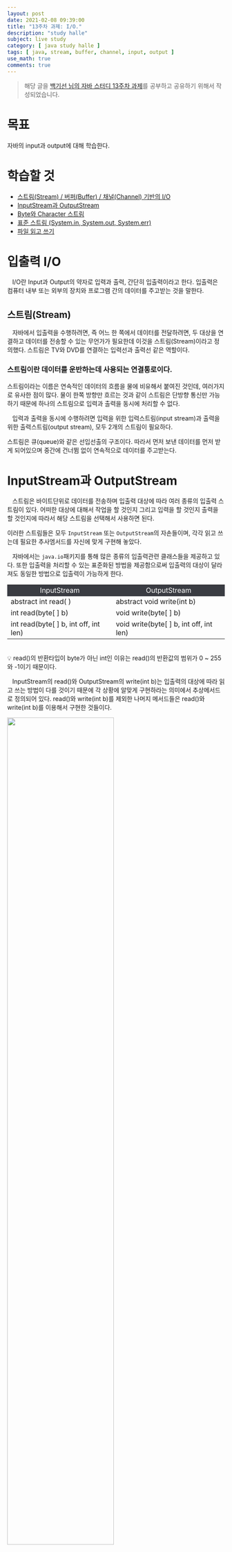 ```yaml
---
layout: post
date: 2021-02-08 09:39:00
title: "13주차 과제: I/O."
description: "study halle"
subject: live study
category: [ java study halle ]
tags: [ java, stream, buffer, channel, input, output ]
use_math: true
comments: true
---
```


> 해당 글을 [백기선 님의 자바 스터디 13주차 과제](https://github.com/whiteship/live-study/issues/13)를 공부하고 공유하기 위해서 작성되었습니다.

# 목표

자바의 input과 output에 대해 학습한다.

# 학습할 것

+ [스트림(Stream) / 버퍼(Buffer) / 채널(Channel) 기반의 I/O](#입출력-io)
+ [InputStream과 OutputStream](#inputstream과-outputstream)
+ [Byte와 Character 스트림](#byte와-character-스트림)
+ [표준 스트림 (System.in, System.out, System.err)](#표준-스트림)
+ [파일 읽고 쓰기](#파일-읽고-쓰기)

# 입출력 I/O

&nbsp;&nbsp;&nbsp;I/O란 Input과 Output의 약자로 입력과 출력, 간단히 입출력이라고 한다. 입출력은 컴퓨터 내부 또는 외부의 장치와 프로그램 간의 데이터를 주고받는 것을 말한다.

## 스트림(Stream)

&nbsp;&nbsp;&nbsp;자바에서 입출력을 수행하려면, 즉 어느 한 쪽에서 데이터를 전달하려면, 두 대상을 연결하고 데이터를 전송할 수 있는 무언가가 필요한데 이것을 스트림(Stream)이라고 정의했다. 스트림은 TV와 DVD를 연결하는 입력선과 출력선 같은 역할이다.

### 스트림이란 데이터를 운반하는데 사용되는 연결통로이다.

스트림이라는 이름은 연속적인 데이터의 흐름을 물에 비유해서 붙여진 것인데, 여러가지로 유사한 점이 많다. 물이 한쪽 방향만 흐르는 것과 같이 스트림은 단방향 통신만 가능하기 때문에 하나의 스트림으로 입력과 출력을 동시에 처리할 수 없다.

&nbsp;&nbsp;&nbsp;입력과 출력을 동시에 수행하려면 입력을 위한 입력스트림(input stream)과 출력을 위한 출력스트림(output stream), 모두 2개의 스트림이 필요하다.

스트림은 큐(queue)와 같은 선입선출의 구조이다. 따라서 먼저 보낸 데이터를 먼저 받게 되어있으며 중간에 건너뜀 없이 연속적으로 데이터를 주고받는다.

# InputStream과 OutputStream

&nbsp;&nbsp;&nbsp;스트림은 바이트단위로 데이터를 전송하며 입출력 대상에 따라 여러 종류의 입출력 스트림이 있다. 어떠한 대상에 대해서 작업을 할 것인지 그리고 입력을 할 것인지 출력을 할 것인지에 따라서 해당 스트림을 선택해서 사용하면 된다.

이러한 스트림들은 모두 `InputStream` 또는 `OutputStream`의 자손들이며, 각각 읽고 쓰는데 필요한 추사엠서드를 자신에 맞게 구현해 놓았다.

&nbsp;&nbsp;&nbsp;자바에서는 `java.io`패키지를 통해 많은 종류의 입출력관련 클래스들을 제공하고 있다. 또한 입출력을 처리할 수 있는 표준화된 방법을 제공함으로써 입출력의 대상이 달라져도 동일한 방법으로 입출력이 가능하게 한다.

<table align="center">
  <tr style="text-align:center; background-color:#3a3c42; color:white">
    <td> InputStream </td>
    <td> OutputStream </td>
  </tr>
  <tr>
    <td> abstract int read( ) </td>
    <td> abstract void write(int b) </td>
  </tr>
  <tr>
    <td> int read(byte[ ] b) </td>
    <td> void write(byte[ ] b) </td>
  </tr>
  <tr>
    <td> int read(byte[ ] b, int off, int len) </td>
    <td> void write(byte[ ] b, int off, int len) </td>
  </tr>
</table>

<br/>
&#128161; read()의 반환타입이 byte가 아닌 int인 이유는 read()의 반환값의 범위가 0 ~ 255와 -1이기 때문이다.

&nbsp;&nbsp;&nbsp;InputStream의 read()와 OutputStream의 write(int b)는 입출력의 대상에 따라 읽고 쓰는 방법이 다를 것이기 때문에 각 상황에 알맞게 구현하라는 의미에서 추상메서드로 정의되어 있다. read()와 write(int b)를 제외한 나머지 메서드들은 read()와 write(int b)를 이용해서 구현한 것들이다.

<img src="/assets/img/study/week1301.png" width="70%" aling="center"><br/>

<img src="/assets/img/study/week1302.png" width="70%" aling="center"><br/>

InputStream의 실제 코드를 살펴보면 `read(byte[] b, int off, int len)`에서 read()를 호출하는 것을 볼 수 있다.

&nbsp;&nbsp;&nbsp;메서드는 선언부만 알고 있어도 호출이 가능하기 때문에, 추상메서드를 호출하는 코드를 작성할 수 있다. 결론적으로 read()는 반드시 구현되어야하는 핵심적인 메서드로, read()가 없으면 나머지 메서드들이 의미가 없다는 것이다.

## 보조 스트림

&nbsp;&nbsp;&nbsp;스트림의 기능을 보완하기 위한 보조스트림들이 제공되는데, 보조스트림은 실제 데이터를 주고받는 스트림이 아니기 때문에 데이터를 입출력할 수 있는 기능은 없다. 하지만 스트림의 기능을 향상시키거나 새로운 기능을 추가할 수 있다.

```java
FileInputStream fis = new FileInputStream("test.txt");

BufferedInputStream bis = new BufferedInputStream(fis);

bis.read();
```

위 코드는 test.txt라는 파일을 읽는 예제이다. 코드 상으로는 보조스트림인 BufferedInputStream이 입력기능을 수행하는 것처럼 보이지만, 실제 입력기능은 BufferedInputStream과 연결된 FileInputStream이 수행하고, 보조스트림인 BufferedInputStream은 버퍼만을 제공한다.

&nbsp;&nbsp;&nbsp;모든 보조스트림 역시 InputStream과 OutputStream의 자손들이므로 입출력방법이 같다.

<table align="center">
  <tr style="text-align:center; background-color:#3a3c42; color:white">
    <td> 입력 </td>
    <td> 출력 </td>
    <td> 설명 </td>
  </tr>
  <tr>
    <td> FilterInputStream </td>
    <td> FilterOutputStream </td>
    <td> 필터를 이용한 입출력 처리 </td>
  </tr>
  <tr>
    <td> BufferedInputStream </td>
    <td> BufferedOutputStream </td>
    <td> 버퍼를 이용한 입출력 성능향상 </td>
  </tr>
  <tr>
    <td> DataInputStream </td>
    <td> DataOutputStream </td>
    <td> int, float와 같은 기본형 단위(primitive type)로 데이터를 처리하는 기능 </td>
  </tr>
  <tr>
    <td> SequenceInputStream </td>
    <td> 없음 </td>
    <td> 두 개의 스트림을 하나로 연결 </td>
  </tr>
  <tr>
    <td> LineNumberInputStream </td>
    <td> 없음 </td>
    <td> 읽어 온 데이터의 라인 번호를 카운트<br/>
    (JDK 1.1부터 LineNumberReader로 대체) </td>
  </tr>
  <tr>
    <td> ObjectInputStream </td>
    <td> ObjectOutputStream </td>
    <td> 데이터를 객체단위로 읽고 쓰는데 사용.<br/>
    주로 파일을 이용하며 객체 직렬화와 관련있음 </td>
  </tr>
  <tr>
    <td> 없음 </td>
    <td> PrintStream </td>
    <td> 버퍼를 이용하며, 추가적인 print 관련 기능 (print, printf, println 메서드) </td>
  </tr>
  <tr>
    <td> PushbackInputStream </td>
    <td> 없음 </td>
    <td> 버퍼를 이용해서 읽어 온 데이터를 다시 되돌리는 기능 (unread, push back to buffer) </td>
  </tr>
</table>

# Byte와 Character 스트림

&nbsp;&nbsp;&nbsp;Byte 스트림은 입출력의 단위가 1byte이다. 자바에서는 한 문자를 의미하는 char형이 2byte이다. 따라서 바이트 스트림으로는 문자를 처리하기 어렵다. 이를 보완하기 위해서 제공되는 Character 스트림, 문자기반 스트림은 입출력의 단위가 2byte이다. 문자데이터를 입출력할 때는 바이트 스트림 대신 문자 스트림을 사용하면 된다.

## Byte 스트림

&nbsp;&nbsp;&nbsp;InputStream과 OutputStream은 모든 바이트 스트림의 조상이다. 각각 지원하는 메서드들은 공식 문서를 참고하자.

&#9654; [InputStream의 메서드](https://docs.oracle.com/javase/8/docs/api/java/io/InputStream.html)

&#9654; [OutputStream의 메서드](https://docs.oracle.com/javase/8/docs/api/java/io/OutputStream.html)

스트림의 종류에 따라 mark()와 reset()을 사용하여 이미 읽은 데이터를 되돌려서 다시 읽을 수 있다. markSupported()를 통해서 이 기능을 지원하는 스트림인지 확인할 수 있다.

flush()는 버퍼가 있는 출력스트림의 경우에만 의미가 있으며, OutputStream에 정의된 flush()는 아무런 일도 하지 앟는다.

&nbsp;&nbsp;&nbsp;프로그램이 종료될 때, 사용하고 닫지 않은 스트림을 JVM이 자동적으로 닫아 주기는 하지만, 스트림을 사용해서 모든 작업을 마치고 난 후에는 close()를 호출해서 반드시 닫아 주어야 한다. 그러나 `ByteArrayInputStream`과 같이 메모리를 사용하는 스트림과 `System.in`, `System.out`과 같은 표준 입출력 스트림은 닫아 주지 않아도 된다.

<b>&#9654; ByteArrayInputStream과 ByteArrayOutputStream</b>

&nbsp;&nbsp;&nbsp; ByteArrayInputStream과 ByteArrayOutputStream은 메모리, 즉 바이트배열에 데이터를 입출력하는데 사용되는 스트림이다. 주로 다른 곳에 입출력하기 전에 데이터를 임시로 바이트배열에 담아서 변환 등의 작업을 하는데 사용된다.

&#9654; ByteArrayIOStream 예제

```java
package me.gracenam.study.week13;

import java.io.*;
import java.util.Arrays;

public class ioExam01 {
    public static void main(String[] args) {
        byte[] inSrc = {0, 1, 2, 3, 4, 5};
        byte[] outSrc = null;

        ByteArrayInputStream input = null;
        ByteArrayOutputStream output = null;

        input = new ByteArrayInputStream(inSrc);
        output = new ByteArrayOutputStream();

        int data = 0;

        while((data = input.read()) != -1) {
            output.write(data);
        }

        outSrc = output.toByteArray();

        System.out.println("Input Source  : " + Arrays.toString(inSrc));
        System.out.println("Output Source : " + Arrays.toString(outSrc));
    }
}
```

<img src="/assets/img/study/week1303.png" width="70%" align="center"><br/>

&#9654; 배열을 사용한 예제

```java
package me.gracenam.study.week13;

import java.io.ByteArrayInputStream;
import java.io.ByteArrayOutputStream;
import java.util.Arrays;

public class ioExam02 {
    public static void main(String[] args) {
        byte[] inSrc = {0, 1, 2, 3, 4, 5, 6, 7, 8, 9};
        byte[] outSrc = null;
        byte[] tmp = new byte[10];

        ByteArrayInputStream input = null;
        ByteArrayOutputStream output = null;

        input = new ByteArrayInputStream(inSrc);
        output = new ByteArrayOutputStream();

        input.read(tmp, 0, tmp.length);
        output.write(tmp, 5, 5);

        outSrc = output.toByteArray();

        System.out.println("Input Source  : " + Arrays.toString(inSrc));
        System.out.println("tmp           : " + Arrays.toString(tmp));
        System.out.println("Output Source : " + Arrays.toString(outSrc));
    }
}
```

<img src="/assets/img/study/week1304.png" width="70%" align="center"><br/>

<b>&#9654; FileInputStream과 FileOutputStream</b>

&nbsp;&nbsp;&nbsp;FileInputStream과 FileOutputStream은 파일에 입출력을 하기 위한 스트림으로 실제로 가장 많이 사용되는 스트림 중 하나이다.

<table align="center">
  <tr style="text-align:center; background-color:#3a3c42; color:white">
    <td> 생성자 </td>
    <td> 설명 </td>
  </tr>
  <tr>
    <td> FileInputStream(String name) </td>
    <td> 지정된 파일이름(name)을 가진 실제 파일과 연결된 FileInputStream을 생성한다. </td>
  </tr>
  <tr>
    <td> FileInputStream(File file) </td>
    <td> 지정된 파일이름을 가진 실제 파일과 연결된 FileInputStream을 생성한다. 단, 파일의 이름이 String이 아닌 File 인스턴스로 지정해주어야 한다. </td>
  </tr>
  <tr>
    <td> FileInputStream(FileDescriptor fdObj) </td>
    <td> 파일 디스크립터(fdObj)로 FileInputStream을 생성한다. </td>
  </tr>
  <tr>
    <td> FileOutputStream(String name) </td>
    <td> 지정된 파일이름(name)을 가진 실제 파일과 연결된 FileOutputStream을 생성한다. </td>
  </tr>
  <tr>
    <td> FileOutputStream(String name, boolean append) </td>
    <td> 지정된 파일이름(name)을 가진 실제 파일과 연결된 FileOutputStream을 생성한다. 두 번째 인자인 append를 true로 하면, 출력 시 기존의 파일내용의 마지막을 덧붙인다. false면 기존의 파일내용을 덮어쓴다. </td>
  </tr>
  <tr>
    <td> FileOutputStream(File file) </td>
    <td> 지정된 파일이름을 가진 실제 파일과 연결된 FileOutputStream을 생성한다. 단, 파일의 이름이 String이 아닌 File 인스턴스로 지정해주어야 한다. </td>
  </tr>
  <tr>
    <td> FileOutputStream(File file, boolean append) </td>
    <td> 지정된 파일이름을 가진 실제 파일과 연결된 FileOutputStream을 생성한다. 단, 파일의 이름이 String이 아닌 File 인스턴스로 지정해주어야 한다. 두 번째 인자인 append를 true로 하면, 출력 시 기존의 파일내용의 마지막을 덧붙인다. false면 기존의 파일내용을 덮어쓴다. </td>
  </tr>
  <tr>
    <td> FileOutputStream(FileDescriptor fdObj) </td>
    <td> 파일 디스크립터(fdObj)로 FileOutputStream을 생성한다. </td>
  </tr>
</table>

&#9654; 파일 입출력 예제

```java
import java.io.FileInputStream;
import java.io.FileOutputStream;
import java.io.IOException;

public class FileCopy {
    public static void main(String[] args) {
        try {
            FileInputStream fis = new FileInputStream(args[0]);
            FileOutputStream fos = new FileOutputStream(args[1]);

            int data = 0;
            while((data = fis.read()) != -1) {
                fos.write(data);
            }

            fis.close();
            fos.close();
        } catch (IOException e) {
            e.printStackTrace();
        }
    }
}
```

<img src="/assets/img/study/week1305.png" width="70%" align="center"><br/>

예제에서는 FileInputStream과 FileOutputStream, 즉 바이트 스트림을 사용했지만 이처럼 텍스트파일을 다루는 경우에는 문자 스트림인 FileReader와 FileWriter를 사용하는 것이 좋다.

## Character 스트림

&nbsp;&nbsp;&nbsp;문자데이터를 다루는데 사용된다는 점을 제외하고 바이트 스트림과 사용방법은 거의 동일하다.

바이트 스트림에서는 InputStream / OutputStream이 조상이라면 문자 스트림에서는 Reader와 Writer가 그와 같은 역할을 한다.

&#9654; [Reader의 메서드](https://docs.oracle.com/javase/8/docs/api/java/io/Reader.html)

&#9654; [Writer의 메서드](https://docs.oracle.com/javase/8/docs/api/java/io/Writer.html)

&#128161;문자기반 스트림이라는 것이 단순히 2 byte로 스트림을 처리하는 것만을 의미하지 않는다. 문자 데이터를 다루는데 필요한 또 하나의 정보는 인코딩(encoding)이다.   
<b>문자 스트림은 여러 종류의 인코딩과 자바에서 사용하는 유니코드(UTF-16)간의 변환을 자동적으로 처리해준다.</b>

<b>&#9654; FileReader와 FileWriter</b>

FileInputStream과 FileOutputStream과 마찬가지로 파일로부터 텍스트를 읽고, 파일에 쓰는데 사용된다. 사용방법은 동일하다.

&#9654; FileReader/Writer 예제

```java
import java.io.FileInputStream;
import java.io.FileReader;
import java.io.IOException;

public class FileReaderEx01 {
    public static void main(String[] args) {
        try {
            String fileName = "test.txt";
            FileInputStream fis = new FileInputStream(fileName);
            FileReader fr = new FileReader(fileName);

            int data = 0;
            while((data = fis.read()) != -1) {
                System.out.print((char)data);
            }
            System.out.println();
            fis.close();

            while((data = fr.read()) != -1)
                System.out.print((char)data);
            System.out.println();
            fr.close();
        } catch (IOException e) {
            e.printStackTrace();
        }
    }
}
```

<img src="/assets/img/study/week1306.png" width="70%" align="center"><br/>

결과를 보면 알 수 있듯이 FileInputStream은 한글이 깨져서 출력되었다.

<b>&#9654;PipedReader와 PipedWriter</b>

&nbsp;&nbsp;&nbsp;PipedReader / PipedWriter는 쓰레드 간에 데이터를 주고받을 때 사용된다. 다른 스틺과 달리 입력과 출력 스트림을 하나의 스트림으로 연결해서 데이터를 주고받는다는 특징이 있다.

&#9654; PipedReader/Writer 예제

```java
package me.gracenam.study.week13;

import java.io.IOException;
import java.io.PipedReader;
import java.io.PipedWriter;
import java.io.StringWriter;

class InputThread extends Thread {
    PipedReader input = new PipedReader();
    StringWriter sw = new StringWriter();

    InputThread(String name) {
        super(name);
    }

    public void run() {
        try {
            int data = 0;

            while((data = input.read()) != -1) {
                sw.write(data);
            }
            System.out.println(getName() + " received : " + sw.toString());
        } catch (IOException e) {}
    }

    public PipedReader getInput() {
        return input;
    }

    public void connect(PipedWriter output) {
        try {
            input.connect(output);
        } catch (IOException e) {

        }
    }
}

class OutputThread extends Thread {
    PipedWriter output = new PipedWriter();

    OutputThread(String name) {
        super(name);
    }

    public void run() {
        try {
            String msg = "This is a msg";
            System.out.println(getName() + " sent : " + msg);
            output.write(msg);
            output.close();
        } catch (IOException e) {}
    }

    public PipedWriter getOutput() {
        return output;
    }

    public void connect(PipedReader input) {
        try {
            output.connect(input);
        } catch (IOException e) {}
    }
}

public class PipedEx {
    public static void main(String[] args) {
        InputThread inThread = new InputThread("InputThread");
        OutputThread outThread = new OutputThread("OutputThread");

        inThread.connect(outThread.getOutput());

        inThread.start();
        outThread.start();
    }
}
```

<img src="/assets/img/study/week1307.png" width="70%" align="center"><br/>

## 문자 보조스트림

<b>&#9654; BufferedReader와 BufferedWriter</b>

&nbsp;&nbsp;&nbsp;버퍼를 이용해서 입출력의 효율을 높일 수 있도록 해주는 역할을 한다. BufferedReader는 readLine()을 사용하면 데이터를 라인단위로 읽을 수 있고, BufferedWriter는 줄바꿈을 해주는 newLine()이라는 메서드를 가지고 있다.

<b>&#9654; InputStreamReader와 OutputStreamWriter</b>

&nbsp;&nbsp;&nbsp;이름에서 알 수 있듯이 바이트 스트림을 문자 스트림으로 연결시켜주는 역할을 한다. 그리고 바이트 스트림의 데이터를 지정된 인코딩의 문자데이터로 변환하는 작업을 수행한다. 이 둘은 각각 Reader/Writer의 자손이다.

&#9654; InputStreamReader의 생성자와 메서드

<table align="center">
  <tr style="text-align:center; background-color:#3a3c42; color:white">
    <td> 생성자 / 메서드 </td>
    <td> 설명 </td>
  </tr>
  <tr>
    <td> InputStreamReader(InputStream in) </td>
    <td> OS에서 사용하는 기본 인코딩의 문자로 변환하는 InputStreamReader를 생성한다. </td>
  </tr>
  <tr>
    <td> InputStreamReader(InputStream in, String encoding) </td>
    <td> 지정된 인코딩을 사용하는 InputStreamReader를 생성한다. </td>
  </tr>
  <tr>
    <td> String getEncoding() </td>
    <td> InputStreamReader의 인코딩을 알려 준다. </td>
  </tr>
</table>

&#9654; OutputStreamWriter의 생성자와 메서드

<table align="center">
  <tr style="text-align:center; background-color:#3a3c42; color:white">
    <td> 생성자 / 메서드 </td>
    <td> 설명 </td>
  </tr>
  <tr>
    <td> OutputStreamWriter(OutputStream out) </td>
    <td> OS에서 사용하는 기본 인코딩의 문자로 변환하는 OutputStreamWriter를 생성한다. </td>
  </tr>
  <tr>
    <td> OutputStreamWriter(OutputStream out, String encoding) </td>
    <td> 지정된 인코딩을 사용하는 OutputStreamWriter를 생성한다. </td>
  </tr>
  <tr>
    <td> String getEncoding() </td>
    <td> OutputStreamWriter의 인코딩을 알려 준다. </td>
  </tr>
</table>

# 표준 스트림

## 표준 입출력 - System.in, System.out, System.err

&nbsp;&nbsp;&nbsp;표준 입출력은 콘솔(console)을 통한 데이터 입력과 콘솔로의 데이터 출력을 의미한다. 자바에서는 표준 입출력(standard I/O)을 위해 3가지 입출력 스트림(System.in, System.out, Ststem.err)를 제공하는데, 이들은 자바 어플리케이션의 실행과 동시에 사용할 수 있게 자동적으로 생성된다. 지금까지 System.out을 스트림의 생성없이 사용할 수 있었던 것이 바로 이러한 이유 때문이다.

<img src="/assets/img/study/week1308.png" width="70%" align="center"><br/>

System클래스의 소스를 보면 알 수 있듯이 in, out, err는 System클래스에 선언된 클래스변수(static변수)이다.

## File

&nbsp;&nbsp;&nbsp;자바에서는 File클래스를 통해서 파일과 디렉토리를 다룰 수 있도록 하고 있다. 그래서 File인스턴스는 파일 일 수도 있고 디렉토리일 수도 있다.

&#9654; File의 생성자와 경로와 관련된 메서드

<table align="center">
  <tr style="text-align:center; background-color:#3a3c42; color:white">
    <td> 생성자 / 메서드 </td>
    <td> 설명 </td>
  </tr>
  <tr>
    <td> File(String fileName) </td>
    <td> 주어진 문자열(fileName)을 이름으로 가지는 파일을 위한 File인스턴스를 생성한다. 파일 뿐만 아니라 디렉토리도 같은 방법으로 다룬다.<br/>
    fileName은 주로 경로(path)를 포함해서 지정해주지만, 파일 이름만 사용해도 되는데 이 경우 프로그램이 실행되는 위치가 경로(path)로 간주된다. </td>
  </tr>
  <tr>
    <td> File(String pathName, String fileName)<br/>
    File(File pathName, String fileName) </td>
    <td> 파일의 경로와 이름을 따로 구분해서 지정할 수 있도록 한 생성자이다. 두 번째 것은 경로를 문자열이 아닌 File인스턴스인 경우를 위해서 제공된 것이다. </td>
  </tr>
  <tr>
    <td> File(URI uri) </td>
    <td> 지정된 uri로 파일을 생성한다. </td>
  </tr>
  <tr>
    <td> String getName() </td>
    <td> 파일이름을 String으로 반환한다. </td>
  </tr>
  <tr>
    <td> String getPath() </td>
    <td> 파일의 경로(path)를 String으로 반환한다. </td>
  </tr>
  <tr>
    <td> String getAbsolutePath()<br/>
    File getAbsolutePath() </td>
    <td> 파일의 절대경로를 String으로 반환한다.<br/>
    파일의 절대경로를 File로 반환한다. </td>
  </tr>
  <tr>
    <td> String getParent()<br/>
    File getParent() </td>
    <td> 파일의 조상 디렉토리를 String으로 반환한다.<br/>
    파일의 조상 디렉토리를 File로 반환한다. </td>
  </tr>
  <tr>
    <td> String getCanonicalPath()<br/>
    File getCanonicalPath() </td>
    <td> 파일의 정규경로를 String으로 반환한다.<br/>
    파일의 정규경로를 File로 반환한다. </td>
  </tr>
</table>

&#9654; 경로와 관련된 File의 멤버변수

<table align="center">
  <tr style="text-align:center; background-color:#3a3c42; color:white">
    <td> 멤버변수 </td>
    <td> 설명 </td>
  </tr>
  <tr>
    <td> static String pathSeparator </td>
    <td> OS에서 사용하는 경로(path) 구분자. 윈도우 ";", 유닉스 ":" </td>
  </tr>
  <tr>
    <td> static char pathSeparatorChar </td>
    <td> OS에서 사용하는 경로(path) 구분자. 윈도우 ";", 유닉스 ":" </td>
  </tr>
  <tr>
    <td> static String separator </td>
    <td> OS에서 사용되는 이름 구분자. "\", 유닉스 "/" </td>
  </tr>
  <tr>
    <td> static char separatorChar </td>
    <td> OS에서 사용되는 이름 구분자. "\", 유닉스 "/" </td>
  </tr>
</table>

---

# NIO

## NIO(New Input/Output)

NIO는 기존 I/O에 대한 속도 단점을 개선하기 위해 자바4부터 추가된 패키지로, 의미 그대로 새로운 입출력이라는 의미를 가진다. 현재는 자바 7버전에서 한번 더 버전업하여 NIO.2 API와 함께 제공되고 있는 패키지다. (NIO.2 API는 자바 IO와 자바 NIO 사이의 일관성 없는 클래스 설계를 바로 잡고, 비동기 채널등의 네트워크 지원을 대폭 강화하였다.)

<table align="center">
  <tr style="text-align:center; background-color:#3a3c42; color:white">
    <td> NIO 패키지 </td>
    <td> 내용 </td>
  </tr>
  <tr>
    <td> java.nio </td>
    <td> 다양한 버퍼 클래스 </td>
  </tr>
  <tr>
    <td> java.nio.channels </td>
    <td> 파일 채널, TCP 채널, UDP 채널 등의 클래스 </td>
  </tr>
  <tr>
    <td> java.nio.channels.spi </td>
    <td> java.nio.channels 패키지를 위한 서비스 제공자 클래스 </td>
  </tr>
  <tr>
    <td> java.nio.charset </td>
    <td> 문자셋, 인코더, 디코더 API </td>
  </tr>
  <tr>
    <td> java.nio.charset.spi </td>
    <td> java.nio.charset 패키지를 위한 서비스 제공자 클래스 </td>
  </tr>
  <tr>
    <td> java.nio.file </td>
    <td> 파일 및 파일 시스템에 접근하기 위한 클래스 </td>
  </tr>
  <tr>
    <td> java.nio.file.attribute </td>
    <td> 파일 및 파일 시스템의 속성에 접근하기 위한 클래스 </td>
  </tr>
  <tr>
    <td> java.nio.file.spi </td>
    <td> java.nio.file 패키지를 위한 서비스 제공자 클래스 </td>
  </tr>
</table>

## 기존 IO는 왜 느린가?

&nbsp;&nbsp;&nbsp;자바에서 I/O를 처리하는 구조는 크게 유저영역과 커널영역, 2가지 영역으로 나눌 수 있다.

유저 영역은 실행 중인 프로그램이 존재하는 제한된 영역(하드웨어에 직접 접근 불가)이고 커널 영역은 하드웨어에 직접 접근이 가능하고 다른 프로세스를 제어할 수 있는 영역이다.

※ 자바 I/O 프로세스

1. 프로세스가 커널에 파일 읽기 명령을 내린다.
2. 커널은 시스템 콜[read()]을 사용해 디스크 컨트롤러가 물리적 디스크로부터 읽어온 파일 데이터를 커널 영역안의 버퍼에 쓴다.  
    + DMA(Direct Memory Access) : CPU의 도움없이 물리적 디스크에서 커널영역의 버퍼로 데이터를 읽어오는 것  
3. 모든 파일 데이터가 버퍼에 복사되면 다시 프로세스 안의 버퍼로 복사한다.
4. 프로세스 안의 버퍼의 내용으로 프로그래밍한다.

​이러한 I/O 프로세스에서 첫번째 문제는 3)의 과정이 너무나 비효율적이라는 것이다. 왜냐하면 커널안의 버퍼 데이터를 프로세스 안으로 다시 복사하기 때문이다. 그렇다면 만약 3)의 과정을 없애고 커널영역에 바로 접근할 수 있다면 어떻게 될까?  만약 이게 가능하다면  우리는 버퍼를 복사하는 CPU를 낭비하지도 , GC관리를 따로 하지 않아도 I/O를 사용할 수 있게 됩니다.

이런 첫 번째 문제도 심각하지만 두번째 문제 역시 심각하다. 두 번째 문제는 I/O프로세스를 거치는 동안 작업을 요청한 쓰레드가 블록킹된다는 것이다.​

이 두 가지 외에도 많은 문제가 존재하겠지만, NIO는 위와 같은 문제를 버퍼/채널 등을 통해 해결했다.

## IO와 NIO의 차이점

IO와 NIO는 데이터를 입출력한다는 목적은 동일하지만, 방식에서 큰 차이가 나타난다.

<table align="center">
  <tr style="text-align:center; background-color:#3a3c42; color:white">
    <td> 구분 </td>
    <td> IO </td>
    <td> NIO </td>
  </tr>
  <tr>
    <td> 입출력 방식 </td>
    <td> 스트림 방식 </td>
    <td> 채널 방식 </td>
  </tr>
  <tr>
    <td> 버퍼 방식 </td>
    <td> 넌버퍼(non-buffer) </td>
    <td> 버퍼(buffer) </td>
  </tr>
  <tr>
    <td> 비동기 방식 </td>
    <td> 지원 안 함 </td>
    <td> 지원 </td>
  </tr>
  <tr>
    <td> 블로킹 / 넌블로킹 방식 </td>
    <td> 블로킹 방식만 지원 (동기) </td>
    <td> 블로킹 / 넌블로킹 모두 지원 (동기 / 비동기) </td>
  </tr>
</table>

## 스트림과 채널 (Stream vs Channel)

### IO는 스트림(Stream) 기반이다.

스트림은 입력 스트림과 출력 스트림으로 구분되어 있기 때문에 데이터를 읽기 위해서는 입력 스트림을 생성해야 하고, 데이터를 출력하기 위해서는 출력 스트림을 생성해야 한다.

### NIO는 채널(Channel) 기반이다.

채널은 스트림과 달리 양방향으로 입력과 출력이 가능하다.

그렇기 때문에 입력과 출력을 위한 별도의 채널을 만들 필요가 없다.

## 넌버퍼와 버퍼 (non-buffer vs buffer)

IO에서는 출력 스트림이 1바이트를 쓰면 입력 스트림이 1바이트를 읽는다. 이러한 시스템은 대체로 느리다. 이것보다는 `버퍼(Buffer : 메모리 저장소)`를 사용해서 복수 개의 바이트를 한꺼번에 입력받고 출력하는 것이 성능에 이점을 가지게 된다. 그래서 IO는 버퍼를 제공해주는 보조 스트림인 BufferedInputStream, BufferedOutputStream을 연결해 사용하기도 한다.

NIO는 기본적으로 버퍼를 사용해서 입출력을 하기 때문에 IO보다 높은 성능을 가진다.

### IO는 스트림에서 읽은 데이터를 즉시 처리한다.

- 스트림으로부터 입력된 전체 데이터를 별도로 저장하지 않으면, 입력된 데이터의 위치를 이동해 가면서 자유롭게 이용할 수 없다.

### NIO는 읽은 데이터를 무조건 버퍼에 저장한다.

- 버퍼 내에서 데이터의 위치 이동을 해가면서 필요한 부분만 읽고 쓸 수 있다.

## 블로킹과 넌블로킹 (Blocking vs non-blocking)

### IO는 블로킹(Blocking) 된다.

입력 스트림의 read() 메소드를 호출하면 데이터가 입력되기 전까지 Thread는 블로킹(대기상태)가 된다. 마찬가지로 출력 스트림의 write() 메소드를 호출하면 데이터가 출력되기 전까지 Thread는 블로킹된다.

IO Thread가 블로킹되면 다른 일을 할 수 없고 블로킹을 빠져나오기 위해 인터럽트(interrupt)도 할 수 없다.

→ 블로킹을 빠져나오는 유일한 방법은 스트림을 닫는것이다.

### NIO는 블로킹과 넌블로킹(non-blocking) 특징을 모두 가진다.

IO블로킹과 NIO 블로킹과의 차이점은 NIO 블로킹은 Thread를 인터럽트(interrupt) 함으로써 빠져나올 수 있다. 블로킹의 반대개념이 넌블로킹인데, 입출력 작업 시 Thread가 블로킹되지 않는 것을 말한다.

NIO의 넌블로킹은 입출력 작업 준비가 완료된 채널만 선택해서 작업 Thread가 처리하기 때문에 작업 Thread가 블로킹되지 않는다.

→ 작업준비가 완료되었다는 뜻은 지금 바로 읽고 쓸수 있는 상태를 말한다.

NIO 넌블로킹의 핵심 객체는 멀티플렉서(multiplexor)인 셀릭터(Selector)이다. 셀렉터는 복수 개의 채널 중에서 준비 완료된 채널을 선택하는 방법을 제공해준다.

# 버퍼(Buffer)

&nbsp;&nbsp;&nbsp;위에서 주구장창 나온 버퍼는 뭘까? <b>버퍼는 읽고 쓰기가 가능한 메모리 배열</b>이다.

## Buffer 종류

Buffer는 저장되는 데이터 타입에 따라 분류될 수 있고, 어떤 메모리를 사용하느냐에 따라 종류가 구분될 수 있다.

- 다이렉트(Direct)
- 넌다이렉트(NonDirect)

## 데이터 타입에 따른 버퍼

저장되는 데이터 타입에 따라서 별도의 클래스로 제공된다. 이 버퍼 클래스들은 Buffer 추상 클래스를 모두 상속하고 있다.

&#9654; [버퍼 클래스](https://docs.oracle.com/javase/8/docs/api/java/nio/package-summary.html)

### 넌다이렉트와 다이렉트 버퍼

버퍼가 사용하는 메모리 위치에 따라서 넌다이렉트(non-direct) 버퍼와 다이렉트(direct) 버퍼로 분류된다.

넌다이렉트 버퍼는 <b>`JVM이 관리하는 힙 메모리 공간`</b>을 이용하는 버퍼이고, 다이렉트 버퍼는 <b>`운영체제가 관리하는 메모리 공간`</b>을 이용하는 버퍼이다.

넌다이렉트 버퍼는 JVM 힙 메모리를 사용하므로 <b>생성 시간이 빠르지만</b>, 다이렉트 버퍼는 운영체제의 메모리를 할당받기 위해 운영체제의 네이티브(native) C함수를 호출해야 하고 여러가지 잡다한 처리를 해야하므로 상대적으로 생성이 느리다. 그렇기 때문에 다이렉트 버퍼는 <b>자주 생성하기보단 한 번 생성해놓고 재사용</b>하는 것이 유리하다.

또한 넌다이렉트 버퍼는 JVM의 제한된 힙 메모리를 사용하므로 <b>버퍼의 크기를 크게 잡을 수 없고</b>, 다이렉트 버퍼는 운영체제가 관리하는 메모리를 사용하므로 <b>운영체제가 허용하는 범위 내에서 대용량 버퍼를 생성시킬 수 있다</b>.

---
**Reference**
+ [자바의 정석 3/e](http://www.kyobobook.co.kr/product/detailViewKor.laf?mallGb=KOR&ejkGb=KOR&barcode=9788994492032)
+ [Java in a Nutshell](https://www.amazon.com/Java-Nutshell-Desktop-Quick-Reference/dp/1492037257/ref=sr_1_1?dchild=1&keywords=Java+in+a+Nutshell&qid=1605393888&s=books&sr=1-1)
+ [오라클 공식 가이드](https://docs.oracle.com/javase/tutorial/java/TOC.html)
